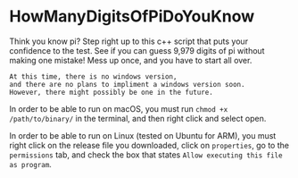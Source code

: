 # HowManyDigitsOfPiDoYouKnow
Think you know pi? Step right up to this c++ script that puts your confidence to the test. See if you can guess 9,979 digits of pi without making one mistake! Mess up once, and you have to start all over.

```
At this time, there is no windows version, 
and there are no plans to impliment a windows version soon. 
However, there might possibly be one in the future.
```

In order to be able to run on macOS, you must run ```chmod +x /path/to/binary/``` in the terminal, and then right click and select open. 

In order to be able to run on Linux (tested on Ubuntu for ARM), you must right click on the release file you downloaded, click on ```properties```, go to the ```permissions``` tab, and check the box that states ```Allow executing this file as program```.
